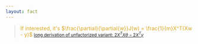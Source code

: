```yaml
---
layout: fact
---
```


<Congratz
  achievement="on knowing your first optimizer!"
  message="Remember its acronym: SGD"
  secondary="Also remember the how and why."
  caveat="You don't even have to know the partial derivatives  of loss functions like MSE"
/>

> If interested, it's $\frac{\partial}{\partial{w}}J(w) = \frac{1}{m}X^T(Xw - y)$
> <small class="ml-8">
>   <a class="variant" href="https://ayearofai.com/rohan-3-deriving-the-normal-equation-using-matrix-calculus-1a1b16f65dda">
>     long derivation of unfactorized variant: $2X^TX\theta - 2X^Ty$
>   </a></small>


<style>
  blockquote {
    color: goldenrod !important;
  }

  .katex {
    color: darkorange;
  }

  small {
    color: green;
  }

  .variant .katex {
    color: green !important;
  }
</style>